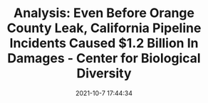 ---
"title": "Analysis: Even Before Orange County Leak, California Pipeline Incidents Caused $1.2 Billion In Damages - Center for Biological Diversity"
"date": "2021-10-7 17:44:34"
"feed_name": "GOOGLENEWSDRILLING"
"feed_website": "https://news.google.com/search?q=drilling%2Bincident&hl=en-US&gl=US&ceid=US:en"
"feed_rss": "https://news.google.com/rss/search?q=drilling%2Bincident&hl=en-US&gl=US&ceid=US:en"
"link": "https://biologicaldiversity.org/w/news/press-releases/analysis-even-before-orange-county-leak-california-pipeline-incidents-caused-12-billion-in-damages-2021-10-07/"
"source": "{'href': 'https://biologicaldiversity.org', 'title': 'Center for Biological Diversity'}"
"file": "_posts/2021-1-1-d0976b4adac7f1296f1c4e18149c54edfc91f6a1.md"
"accident": "1"
"drilling": "1"
"dead": "0"
"injured": "0"
"arrested": "0"
"place": "unknown place"
"where": "unknown site"
"causes": "unknown"
"place_uri": "unknown place"
---